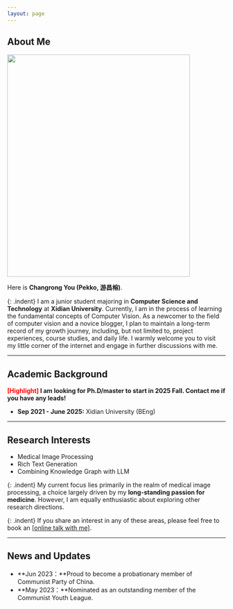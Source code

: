 ```yaml
---
layout: page
---
```



## About Me
<img src="https://CRYoushiwo.github.io/ChangrongYou.png" class="floatpic" width="421" height="512">
<br>

Here is **Changrong You (Pekko, 游昌榕)**.

{: .indent}
I am a junior student majoring in **Computer Science and Technology** at **Xidian University**. Currently, I am in the process of learning the fundamental concepts of Computer Vision. As a newcomer to the field of computer vision and a novice blogger, I plan to maintain a long-term record of my growth journey, including, but not limited to, project experiences, course studies, and daily life. I warmly welcome you to visit my little corner of the internet and engage in further discussions with me.

---

## Academic Background

**<font color='red'>[Highlight]</font> I am looking for Ph.D/master to start in 2025 Fall. Contact me if you have any leads!**

- **Sep 2021 - June 2025:** Xidian University (BEng)

---

## Research Interests

- Medical Image Processing
- Rich Text Generation
- Combining Knowledge Graph with LLM

{: .indent}
My current focus lies primarily in the realm of medical image processing, a choice largely driven by my **long-standing passion for medicine**. However, I am equally enthusiastic about exploring other research directions.

{: .indent}
If you share an interest in any of these areas, please feel free to book an [[online talk with me](https://calendly.com/cryoushiwo/meet-me-at-midnight)].

---

## News and Updates

- **Jun 2023：**Proud to become a probationary member of Communist Party of China.
- **May 2023：**Nominated as an outstanding member of the Communist Youth League.